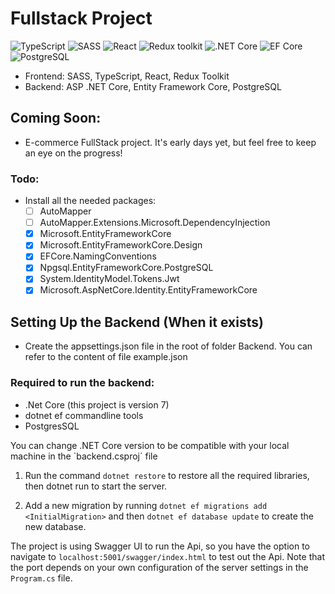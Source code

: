 # Fullstack Project

![TypeScript](https://img.shields.io/badge/TypeScript-v.4-green)
![SASS](https://img.shields.io/badge/SASS-v.4-hotpink)
![React](https://img.shields.io/badge/React-v.18-blue)
![Redux toolkit](https://img.shields.io/badge/Redux-v.1.9-brown)
![.NET Core](https://img.shields.io/badge/.NET%20Core-v.7-purple)
![EF Core](https://img.shields.io/badge/EF%20Core-v.7-cyan)
![PostgreSQL](https://img.shields.io/badge/PostgreSQL-v.14-drakblue)

* Frontend: SASS, TypeScript, React, Redux Toolkit
* Backend: ASP .NET Core, Entity Framework Core, PostgreSQL

## Coming Soon:

- E-commerce FullStack project. It's early days yet, but feel free to keep an eye on the progress!

### Todo:
- Install all the needed packages:
    - [ ] AutoMapper
    - [ ] AutoMapper.Extensions.Microsoft.DependencyInjection
    - [X] Microsoft.EntityFrameworkCore
    - [X] Microsoft.EntityFrameworkCore.Design
    - [X] EFCore.NamingConventions
    - [X] Npgsql.EntityFrameworkCore.PostgreSQL
    - [X] System.IdentityModel.Tokens.Jwt
    - [X] Microsoft.AspNetCore.Identity.EntityFrameworkCore

## Setting Up the Backend (When it exists)
- Create the appsettings.json file in the root of folder Backend. You can refer to the content of file example.json

### Required to run the backend:

- .Net Core (this project is version 7)
- dotnet ef commandline tools
- PostgresSQL

You can change .NET Core version to be compatible with your local machine in the `backend.csproj´ file

1. Run the command `dotnet restore` to restore all the required libraries, then dotnet run to start the server.

2. Add a new migration by running `dotnet ef migrations add <InitialMigration>` and then `dotnet ef database update` to create the new database.

The project is using Swagger UI to run the Api, so you have the option to navigate to `localhost:5001/swagger/index.html` to test out the Api. Note that the port depends on your own configuration of the server settings in the `Program.cs` file.




